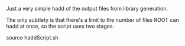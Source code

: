 Just a very simple hadd of the output files from library generation.

The only subtlety is that there's a limit to the number of files ROOT can hadd at once, so the script uses two stages.

source haddScript.sh
